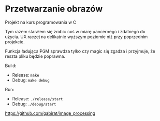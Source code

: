 # Przetwarzanie obrazów
Projekt na kurs programowania w C

<p>Tym razem starałem się zrobić coś w miarę pancernego i zdatnego do użycia.
UX raczej na delikatnie wyższym poziomie niż przy poprzednim projekcie.</p>

Funkcja ładująca PGM sprawdza tylko czy magic się zgadza i przyjmuje, że reszta pliku będzie poprawna.

Build:<br>
* Release: ```make```  
* Debug:   ```make debug```

Run:<br>
* Release: ```./release/start```  
* Debug:   ```./debug/start```

https://github.com/gabirat/image_processing
